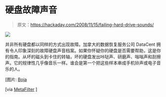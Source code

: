 # 硬盘故障声音

> 原文：<https://hackaday.com/2008/11/15/failing-hard-drive-sounds/>

![](img/bb283a7e1160ad13f8cc90a2fce74be7.png)

并非所有硬盘都以同样的方式出现故障。加拿大的数据恢复服务公司 DataCent 拥有令人印象深刻的故障硬盘声音档案。如果你怀疑你的硬盘是否需要帮助，这是你的指南。从坏的磁头到卡住的转轴，坏的硬盘发出咔哒声、研磨声、嗡嗡声和刮擦声。它的规律性几乎像音乐一样。谁会是第一个把这些样本串成手机铃声或电子音乐的人。

[图片: [Boja](http://flickr.com/photos/boja/326709925/)

[via [MetaFilter](http://www.metafilter.com/76558/Failing-Hard-Drive-Sounds) ]